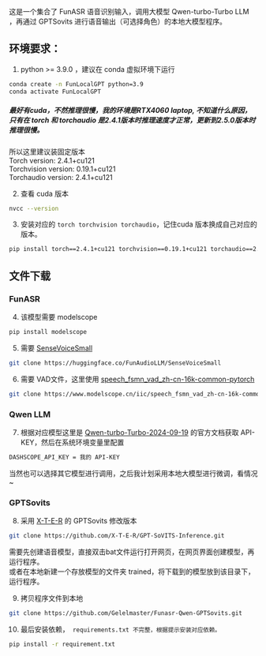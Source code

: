 这是一个集合了 FunASR 语音识别输入，调用大模型 Qwen-turbo-Turbo LLM ，再通过 GPTSovits 进行语音输出（可选择角色）的本地大模型程序。

## 环境要求：
1. python >= 3.9.0  ，建议在 conda 虚拟环境下运行
``` sh
conda create -n FunLocalGPT python=3.9
conda activate FunLocalGPT
```

##### 最好有cuda，不然推理很慢，我的环境是RTX4060 laptop, 不知道什么原因，只有在 torch 和 torchaudio 是2.4.1版本时推理速度才正常，更新到2.5.0版本时推理很慢。
所以这里建议装固定版本  
Torch version: 2.4.1+cu121  
Torchvision version: 0.19.1+cu121  
Torchaudio version: 2.4.1+cu121  

2. 查看 cuda 版本
``` sh
nvcc --version
```

3. 安装对应的 ```torch torchvision torchaudio```，记住cuda 版本换成自己对应的版本。  
``` sh
pip install torch==2.4.1+cu121 torchvision==0.19.1+cu121 torchaudio==2.4.1+cu121 --extra-index-url https://download.pytorch.org/whl/cu121
```
  
## 文件下载
### FunASR
4. 该模型需要 modelscope
``` sh
pip install modelscope
```
5. 需要 [SenseVoiceSmall](https://huggingface.co/FunAudioLLM/SenseVoiceSmall/tree/main)
``` sh
git clone https://huggingface.co/FunAudioLLM/SenseVoiceSmall
```
6. 需要 VAD文件，这里使用 [speech_fsmn_vad_zh-cn-16k-common-pytorch](https://modelscope.cn/models/iic/speech_fsmn_vad_zh-cn-16k-common-pytorch/files)
``` sh
git clone https://www.modelscope.cn/iic/speech_fsmn_vad_zh-cn-16k-common-pytorch.git
```

### Qwen LLM
7. 根据对应模型这里是 [Qwen-turbo-Turbo-2024-09-19](https://bailian.console.aliyun.com/?spm=5176.29619931.J__Z58Z6CX7MY__Ll8p1ZOR.1.4a3b59fcy2QO90#/model-market/detail/qwen-turbo-0919?tabKey=sdk) 的官方文档获取 API-KEY，然后在系统环境变量里配置
``` sh
DASHSCOPE_API_KEY = 我的 API-KEY
```  
当然也可以选择其它模型进行调用，之后我计划采用本地大模型进行微调，看情况~ 

### GPTSovits
8. 采用 [X-T-E-R](https://github.com/X-T-E-R/GPT-SoVITS-Inference) 的 GPTSovits 修改版本
``` sh
git clone https://github.com/X-T-E-R/GPT-SoVITS-Inference.git
```
需要先创建语音模型，直接双击bat文件运行打开网页，在网页界面创建模型，再运行程序。  
或者在本地新建一个存放模型的文件夹 trained，将下载到的模型放到该目录下，运行程序。  
  
9. 拷贝程序文件到本地
``` sh
git clone https://github.com/Gelelmaster/Funasr-Qwen-GPTSovits.git
```
10. 最后安装依赖，``` requirements.txt 不完整，根据提示安装对应依赖。```
``` sh
pip install -r requirement.txt
```
